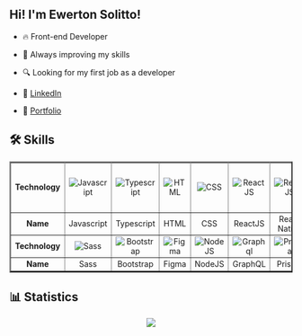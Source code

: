 ## Hi! I'm Ewerton Solitto! 

- 🔥 Front-end Developer

- 🚀 Always improving my skills

- 🔍 Looking for my first job as a developer

- 💬 [LinkedIn](https://www.linkedin.com/in/ewerton-solitto/)

- 📔 [Portfolio](https://portfolio-ewertonsolittos-projects.vercel.app/)

## 🛠️ Skills

<table align='center' border='2'>
  <tr></tr>
   <tr>
    <td align='center'><Strong>Technology</strong></td>
    <td align='center'><img alt="Javascript" width="60em" height="80em" src="https://cdn.jsdelivr.net/gh/devicons/devicon/icons/javascript/javascript-plain.svg" /></td>
    <td align='center'><img alt="Typescript" width="60em" height="80em" src="https://cdn.jsdelivr.net/gh/devicons/devicon/icons/typescript/typescript-original.svg" /></td>
    <td align='center'><img alt="HTML" width="60em" height="80em" src="https://cdn.jsdelivr.net/gh/devicons/devicon/icons/html5/html5-original.svg" /></td>
    <td align='center'><img alt="CSS" width="60em" height="80em" src="https://cdn.jsdelivr.net/gh/devicons/devicon/icons/css3/css3-original.svg" /></td>
    <td align='center'><img alt="ReactJS" width="60em" height="80em" src="https://cdn.jsdelivr.net/gh/devicons/devicon/icons/react/react-original.svg" /></td>
    <td align='center'><img alt="ReactJS" width="60em" height="80em" src="https://cdn.jsdelivr.net/gh/devicons/devicon/icons/react/react-original.svg" /></td>
    <td align='center'><img alt="TailwindCSS" width="60em" height="80em" src="https://github.com/devicons/devicon/blob/v2.16.0/icons/tailwindcss/tailwindcss-original.svg" /></td>
    <td align='center'><img alt="Next.js" width="60em" height="80em" src="https://cdn.jsdelivr.net/gh/devicons/devicon/icons/nextjs/nextjs-original.svg" /></td>
  </tr>
  <tr>
    <td align='center'><Strong>Name</strong></td>
    <td align='center'>Javascript</td>
    <td align='center'>Typescript</td>
    <td align='center'>HTML</td>
    <td align='center'>CSS</td>
    <td align='center'>ReactJS</td>
    <td align='center'>React Native</td>
    <td align='center'>TailwindCSS</td>
    <td align='center'>Next.js</td>
  </tr>
  <tr>
    <td align='center'><Strong>Technology</strong></td>
    <td align='center'><img alt="Sass" width="60em" height="80em" src="https://cdn.jsdelivr.net/gh/devicons/devicon/icons/sass/sass-original.svg" /></td>
    <td align='center'><img alt="Bootstrap" width="60em" height="80em" src="https://cdn.jsdelivr.net/gh/devicons/devicon/icons/bootstrap/bootstrap-original.svg" /></td>
    <td align='center'><img alt="Figma" width="60em" height="80em" src="https://cdn.jsdelivr.net/gh/devicons/devicon/icons/figma/figma-original.svg" /></td>
    <td align='center'><img alt="NodeJS" width="60em" height="80em" src="https://cdn.jsdelivr.net/gh/devicons/devicon/icons/nodejs/nodejs-original.svg" /></td>
    <td align='center'><img alt="Graphql" width="60em" height="80em" src="https://cdn.jsdelivr.net/gh/devicons/devicon/icons/graphql/graphql-plain.svg" /></td>
    <td align='center'> <img alt="Prisma" width="60em" height="80em" src="https://www.svgrepo.com/show/374002/prisma.svg"/></td>
    <td align='center'><img alt="MongoDB" width="60em" height="80em" src="https://cdn.jsdelivr.net/gh/devicons/devicon/icons/mongodb/mongodb-original.svg" /></td>
    <td align='center'><img src="https://cdn.jsdelivr.net/gh/devicons/devicon/icons/docker/docker-plain.svg" /></td>
  </tr>
  <tr>
    <td align='center'><Strong>Name</strong></td>
    <td align='center'>Sass</td>
    <td align='center'>Bootstrap</td>
    <td align='center'>Figma</td>
    <td align='center'>NodeJS</td>
    <td align='center'>GraphQL</td>
    <td align='center'>Prisma</td>
    <td align='center'>MongoDB</td>
    <td align='center'>Docker</td>
  </tr>
</table>

## 📊 Statistics

<p align='center'>
  <a href="https://github.com/EwertonSolitto">
  <img height='180em' src="https://github-readme-stats.vercel.app/api/top-langs/?username=ewertonsolitto&show_icons=true&bg_color=207AAC,272D3F,0F1621&langs_count=10&hide=Shell,Go,Dockerfile,Solidity,Vue&layout=compact&hide_border=true&text_color=7FADEB&title_color=207AAC"/>
  </a>
</p>
